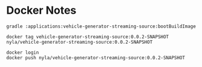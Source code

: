 

# Docker Notes


```shell
gradle :applications:vehicle-generator-streaming-source:bootBuildImage
```


```shell script
docker tag vehicle-generator-streaming-source:0.0.2-SNAPSHOT nyla/vehicle-generator-streaming-source:0.0.2-SNAPSHOT 

docker login
docker push nyla/vehicle-generator-streaming-source:0.0.2-SNAPSHOT
